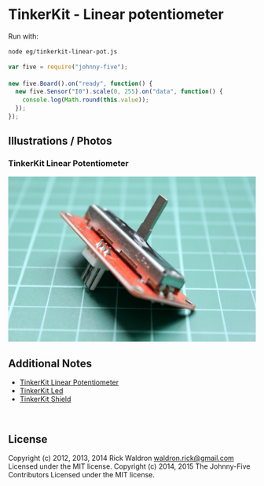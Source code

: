 <!--remove-start-->

# TinkerKit - Linear potentiometer



Run with:
```bash
node eg/tinkerkit-linear-pot.js
```

<!--remove-end-->

```javascript
var five = require("johnny-five");

new five.Board().on("ready", function() {
  new five.Sensor("I0").scale(0, 255).on("data", function() {
    console.log(Math.round(this.value));
  });
});


```


## Illustrations / Photos


### TinkerKit Linear Potentiometer



![docs/images/tinkerkit-linear-pot.png](images/tinkerkit-linear-pot.png)  






## Additional Notes
- [TinkerKit Linear Potentiometer](http://www.tinkerkit.com/linear-pot/)
- [TinkerKit Led](http://www.tinkerkit.com/led/)
- [TinkerKit Shield](http://www.tinkerkit.com/shield/)

&nbsp;

<!--remove-start-->

## License
Copyright (c) 2012, 2013, 2014 Rick Waldron <waldron.rick@gmail.com>
Licensed under the MIT license.
Copyright (c) 2014, 2015 The Johnny-Five Contributors
Licensed under the MIT license.

<!--remove-end-->
